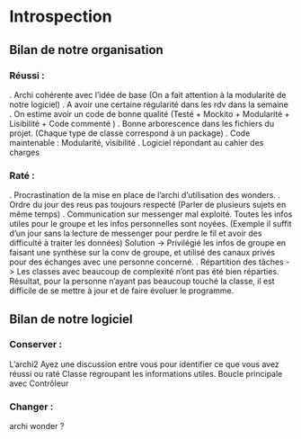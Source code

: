 # Introspection 

## Bilan de notre organisation

### Réussi :

. Archi cohérente avec l’idée de base (On a fait attention à la modularité de notre logiciel)
. A avoir une certaine régularité dans les rdv dans la semaine
. On estime avoir un code de bonne qualité (Testé + Mockito + Modularité + Lisibilité + Code commenté )
. Bonne arborescence dans les fichiers du projet. (Chaque type de classe correspond à un package)
. Code maintenable : Modularité, visibilité
. Logiciel répondant au cahier des charges

### Raté :

. Procrastination de la mise en place de l’archi d’utilisation des wonders.
. Ordre du jour des reus pas toujours respecté (Parler de plusieurs sujets en même temps)
. Communication sur messenger mal exploité. Toutes les infos utiles pour le groupe et les infos personnelles sont noyées. (Exemple il suffit d’un jour sans la lecture de messenger pour perdre le fil et avoir des difficulté à traiter les données) Solution -> Privilégié les infos de groupe en faisant une synthèse sur la conv de groupe, et utilisé des canaux privés pour des échanges avec une personne concerné.
. Répartition des tâches -> Les classes avec beaucoup de complexité n’ont pas été bien réparties. Résultat, pour la personne n’ayant pas beaucoup touché la classe, il est difficile de se mettre à jour et de faire évoluer le programme.

## Bilan de notre logiciel

### Conserver :

L’archi2 Ayez une discussion entre vous pour identifier ce que vous avez réussi ou raté
Classe regroupant les informations utiles.
Boucle principale avec Contrôleur

### Changer :

archi wonder ?


